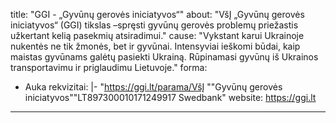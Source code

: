 title: "GGI - „Gyvūnų gerovės iniciatyvos“"
about: "VšĮ „Gyvūnų gerovės iniciatyvos“ (GGI) tikslas –spręsti gyvūnų gerovės problemų priežastis užkertant kelią pasekmių atsiradimui."
cause: "Vykstant karui Ukrainoje nukentės ne tik žmonės, bet ir gyvūnai. Intensyviai ieškomi būdai, kaip maistas gyvūnams galėtų pasiekti Ukrainą. Rūpinamasi gyvūnų iš Ukrainos transportavimu ir priglaudimu Lietuvoje."
forma:
- Auka
rekvizitai: |-
  "https://ggi.lt/parama/VšĮ ""Gyvūnų gerovės iniciatyvos""LT897300010171249917 Swedbank"
website: https://ggi.lt

---
